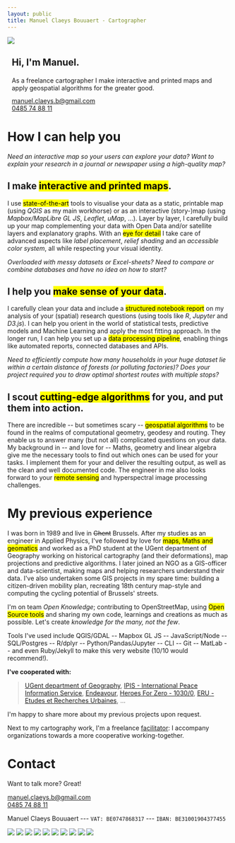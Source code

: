 ```yaml
---
layout: public
title: Manuel Claeys Bouuaert - Cartographer
---
```

<div class="image-box">
    <img src="img/manuel.jpg">
    <div style="margin:auto 10px">
        <h2>Hi, I'm Manuel.</h2>
        <div style="margin-top: 20px;">
            As a freelance cartographer I make interactive and printed maps and apply geospatial algorithms for the greater good.
        </div>
        <div style="margin-top: 12px;">
            <a href="mailto:manuel.claeys.b@gmail.com" class="email">manuel.claeys.b@gmail.com</a><br>
            <a href="tel:+32485748811" class="phone">0485 74 88 11</a>
        </div>
    </div>
</div>

# How I can help you

<div class="focus" markdown="1">

*Need an interactive map so your users can explore your data? Want to explain your research in a journal or newspaper using a high-quality map?*

## I make <mark>interactive and printed maps</mark>.

I use <mark>state-of-the-art</mark> tools to visualise your data as a static, printable map (using *QGIS* as my main workhorse) or as an interactive (story-)map (using *Mapbox/MapLibre GL JS*, *Leaflet*, *uMap*, ...). Layer by layer, I carefully build up your map complementing your data with Open Data and/or satellite layers and explanatory graphs. With an <mark>eye for detail</mark> I take care of advanced aspects like *label placement*, *relief shading* and an *accessible color system*, all while respecting your visual identity.

</div>

<div class="focus" markdown="1">

*Overloaded with messy datasets or Excel-sheets? Need to compare or combine databases and have no idea on how to start?*

## I help you <mark>make sense of your data</mark>.

I carefully clean your data and include a <mark>structured notebook report</mark> on my analysis of your (spatial) research questions (using tools like *R*, *Jupyter* and *D3.js*). I can help you orient in the world of statistical tests, predictive models and Machine Learning and apply the most fitting approach. In the longer run, I can help you set up a <mark>data processing pipeline</mark>, enabling things like automated reports, connected databases and APIs. 

</div>

<div class="focus" markdown="1">

*Need to efficiently compute how many households in your huge dataset lie within a certain distance of forests (or polluting factories)? Does your project required you to draw optimal shortest routes with multiple stops?*

## I scout <mark>cutting-edge algorithms</mark> for you, and put them into action.

There are incredible -- but sometimes scary -- <mark>geospatial algorithms</mark> to be found in the realms of computational geometry, geodesy and routing. They enable us to answer many (but not all) complicated questions on your data. My background in -- and love for -- Maths, geometry and linear algebra give me the necessary tools to find out which ones can be used for your tasks. I implement them for your and deliver the resulting output, as well as the clean and well documented code. The engineer in me also looks forward to your <mark>remote sensing</mark> and hyperspectral image processing challenges.

</div>

<h1 class="with-margin-top">My previous experience</h1>

I was born in 1989 and live in ~~Ghent~~ Brussels. After my studies as an engineer in Applied Physics, I've followed by love for <mark>maps, Maths and geomatics</mark> and worked as a PhD student at the UGent department of Geography working on historical cartography (and their deformations), map projections and predictive algorithms. I later joined an NGO as a GIS-officer and data-scientist, making maps and helping researchers understand their data. I've also undertaken some GIS projects in my spare time: building a citizen-driven mobility plan, recreating 18th century map-style and computing the cycling potential of Brussels' streets.

I'm on team *Open Knowledge*; contributing to OpenStreetMap, using <mark>Open Source tools</mark> and sharing my own code, learnings and creations as much as possible. Let's create *knowledge for the many, not the few*.

Tools I've used include QGIS/GDAL -- Mapbox GL JS -- JavaScript/Node -- SQL/Postgres -- R/dplyr -- Python/Pandas/Jupyter -- CLI -- Git -- MatLab -- and even Ruby/Jekyll to make this very website (10/10 would recommend!).

**I've cooperated with:**

> [UGent department of Geography](http://geoweb.ugent.be/), [IPIS - International Peace Information Service](https://ipisresearch.be/), [Endeavour](https://endeavours.eu/), [Heroes For Zero - 1030/0](https://heroesforzero.be/), [ERU - Etudes et Recherches Urbaines](https://eru-urbanisme.be/), ...

I'm happy to share more about my previous projects upon request.

Next to my cartography work, I'm a freelance <a href="/facili" class="internal">facilitator</a>: I accompany organizations towards a more cooperative working-together.

<h1 class="with-margin-top">Contact</h1>

Want to talk more? Great!

<div class="focus" markdown="1">
<a href="mailto:manuel.claeys.b@gmail.com" class="email">manuel.claeys.b@gmail.com</a><br>
<a href="tel:+32485748811" class="phone">0485 74 88 11</a>
</div>

Manuel Claeys Bouuaert --- `VAT: BE0747868317` --- `IBAN: BE31001904377455`

<div class="image-box">
    <img src="img/ferrargis.png"/>
    <img src="img/bikedataproject_centrality.png"/>
    <img src="img/workspaces.png"/>
    <img src="img/1030-0_imagineschaerbeek_3.jpg"/>
    <img src="img/ipis_cod_v5.gif"/>
    <img src="img/ipis_eaf_bdi.png"/>
    <img src="img/ipis_open.png"/>
    <img src="img/turf-buffer.png"/>
    <img src="img/academia_jupyter.gif"/>
    <img src="img/gent_tram.png"/>
</div>